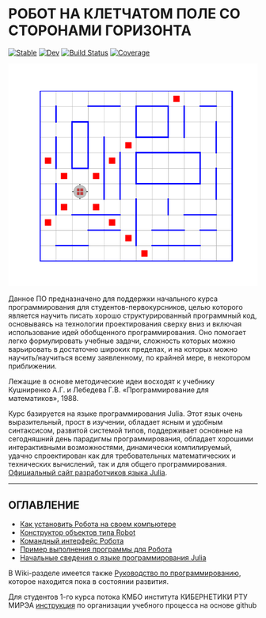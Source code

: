 # РОБОТ НА КЛЕТЧАТОМ ПОЛЕ СО СТОРОНАМИ ГОРИЗОНТА

[![Stable](https://img.shields.io/badge/docs-stable-blue.svg)](https://Arkoniak.github.io/HorizonSideRobots.jl/stable)
[![Dev](https://img.shields.io/badge/docs-dev-blue.svg)](https://Arkoniak.github.io/HorizonSideRobots.jl/dev)
[![Build Status](https://github.com/Arkoniak/HorizonSideRobots.jl/workflows/CI/badge.svg)](https://github.com/Arkoniak/HorizonSideRobots.jl/actions)
[![Coverage](https://codecov.io/gh/Arkoniak/HorizonSideRobots.jl/branch/master/graph/badge.svg)](https://codecov.io/gh/Arkoniak/HorizonSideRobots.jl)

![Пример обстановки на поле](docs/src/extra/for_readme.png)

Данное ПО предназначено для поддержки начального курса программирования для студентов-первокурсников, целью которого является научить писать хорошо структурированный программный код, основываясь на технологии проектирования сверху вниз и включая использование идей обобщенного программирования. Оно помогает легко формулировать учебные задачи, сложность которых можно варьировать в достаточно широких пределах, и на которых можно научить/научиться всему заявленному, по крайней мере, в некотором приближении.

Лежащие в основе методические идеи восходят к учебнику Кушниренко А.Г. и Лебедева Г.В. «Программирование для математиков», 1988.

Курс базируется на языке программирования Julia. Этот язык очень выразительный, прост в изучении, обладает ясным и удобным синтаксисом, развитой системой типов, поддерживает основные на сегодняшний день парадигмы программирования, обладает хорошими интерактивными возможностями, динамически компилируемый, удачно спроектирован как для требовательных математических и технических вычислений, так и для общего программирования. [Официальный сайт разработчиков языка Julia](https://julialang.org/).

-----------------------------

## ОГЛАВЛЕНИЕ 

* [Как установить Робота на своем компьютере](https://arkoniak.github.io/HorizonSideRobots.jl/dev/setup.md)
* [Конструктор объектов типа Robot](https://arkoniak.github.io/HorizonSideRobots.jl/dev/constructor.md)
* [Командный интерфейс Робота](https://arkoniak.github.io/HorizonSideRobots.jl/dev/api.md)
* [Пример выполнения программы для Робота](https://arkoniak.github.io/HorizonSideRobots.jl/dev/example.md)
* [Начальные сведения о языке программирования Julia](https://arkoniak.github.io/HorizonSideRobots.jl/dev/language.md)

В Wiki-разделе имеется также [Руководство по программированию](https://github.com/Vibof/HorizonSideRobots.jl/wiki), которое находится пока в состоянии развития.

Для студентов 1-го курса потока КМБО института КИБЕРНЕТИКИ РТУ МИРЭА [инструкция](https://github.com/Vibof/Organizer) по организации учебного процесса на основе github
